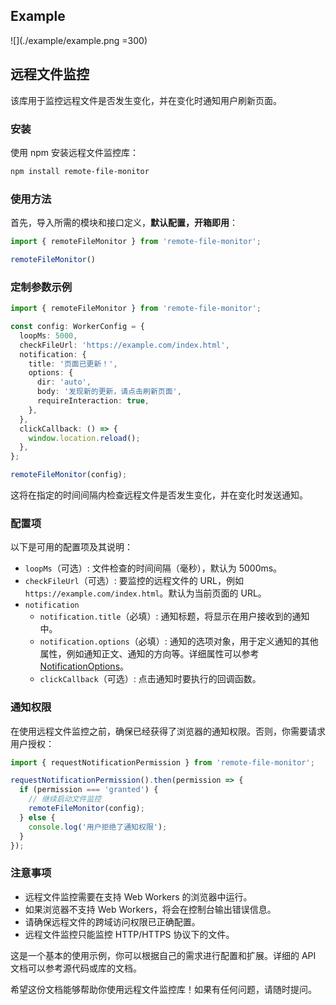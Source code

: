 ## Example

![](./example/example.png =300)
## 远程文件监控

该库用于监控远程文件是否发生变化，并在变化时通知用户刷新页面。

### 安装

使用 npm 安装远程文件监控库：

```bash
npm install remote-file-monitor
```

### 使用方法

首先，导入所需的模块和接口定义，**默认配置，开箱即用**：

```typescript
import { remoteFileMonitor } from 'remote-file-monitor';

remoteFileMonitor()
```

### 定制参数示例

```typescript
import { remoteFileMonitor } from 'remote-file-monitor';

const config: WorkerConfig = {
  loopMs: 5000,
  checkFileUrl: 'https://example.com/index.html',
  notification: {
    title: '页面已更新！',
    options: {
      dir: 'auto',
      body: '发现新的更新，请点击刷新页面',
      requireInteraction: true,
    },
  },
  clickCallback: () => {
    window.location.reload();
  },
};

remoteFileMonitor(config);
```

这将在指定的时间间隔内检查远程文件是否发生变化，并在变化时发送通知。


### 配置项

以下是可用的配置项及其说明：

- `loopMs`（可选）: 文件检查的时间间隔（毫秒），默认为 5000ms。
- `checkFileUrl`（可选）: 要监控的远程文件的 URL，例如 `https://example.com/index.html`。默认为当前页面的 URL。
- `notification`
  - `notification.title`（必填）: 通知标题，将显示在用户接收到的通知中。
  - `notification.options`（必填）: 通知的选项对象，用于定义通知的其他属性，例如通知正文、通知的方向等。详细属性可以参考 [NotificationOptions](https://developer.mozilla.org/en-US/docs/Web/API/Notification/Notification)。
  - `clickCallback`（可选）: 点击通知时要执行的回调函数。

### 通知权限

在使用远程文件监控之前，确保已经获得了浏览器的通知权限。否则，你需要请求用户授权：

```typescript
import { requestNotificationPermission } from 'remote-file-monitor';

requestNotificationPermission().then(permission => {
  if (permission === 'granted') {
    // 继续启动文件监控
    remoteFileMonitor(config);
  } else {
    console.log('用户拒绝了通知权限');
  }
});
```

### 注意事项

- 远程文件监控需要在支持 Web Workers 的浏览器中运行。
- 如果浏览器不支持 Web Workers，将会在控制台输出错误信息。
- 请确保远程文件的跨域访问权限已正确配置。
- 远程文件监控只能监控 HTTP/HTTPS 协议下的文件。

这是一个基本的使用示例，你可以根据自己的需求进行配置和扩展。详细的 API 文档可以参考源代码或库的文档。

希望这份文档能够帮助你使用远程文件监控库！如果有任何问题，请随时提问。
